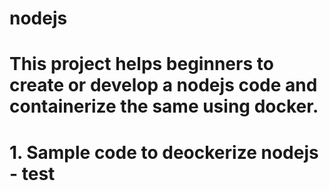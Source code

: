# nodejs

# This project helps beginners to create or develop a nodejs code and containerize the same using docker.
# 1. Sample code to deockerize nodejs - test
